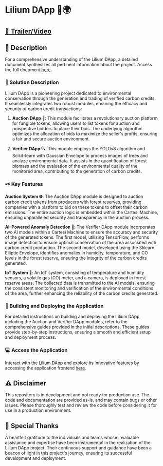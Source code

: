 # Lilium DApp 🌱🌍

## [🎥 Trailer/Video](https://youtu.be/4z_vbJ-XL28?si=hz7z4a8LlPfn1bb9)
## 📄 Description

For a comprehensive understanding of the Lilium DApp, a detailed document synthesizes all pertinent information about the project. Access the full document [here](https://docs.google.com/document/d/1RfbDsmtZjTl7tXZozANX4p2hKx_803SoaTvxjrp4LLk/edit?usp=sharing).

### 🌟 Solution Description

Lilium DApp is a pioneering project dedicated to environmental conservation through the generation and trading of verified carbon credits. It seamlessly integrates two robust modules, ensuring the efficacy and security of carbon credit transactions:

1. **Auction DApp 🛒**: This module facilitates a revolutionary auction platform for fungible tokens, allowing users to list tokens for auction and prospective bidders to place their bids. The underlying algorithm optimizes the allocation of bids to maximize the seller's profits, ensuring a fair and secure auction environment.

2. **Verifier DApp 🔍**: This module employs the YOLOv8 algorithm and Scikit-learn with Gaussian Envelope to process images of trees and analyze environmental data. It assists in the quantification of forest biomass and the evaluation of the environmental quality of the monitored area, contributing to the generation of carbon credits.

### 🗝️ Key Features

**Auction System 🌐**: The Auction DApp module is designed to auction carbon credit tokens from producers with forest reserves, providing companies with a platform to bid on these tokens to offset their carbon emissions. The entire auction logic is embedded within the Cartesi Machine, ensuring unparalleled security and transparency in the auction process.

**AI-Powered Anomaly Detection 🤖**: The Verifier DApp module incorporates two AI models within a Cartesi Machine to ensure the accuracy and security of the generated tokens. The first model, utilizing TensorFlow, performs image detection to ensure optimal conservation of the area associated with carbon credit production. The second model, developed using the Sklearn Elliptic Envelope, identifies anomalies in humidity, temperature, and CO levels in the forest reserve, ensuring the integrity of the carbon credits generated.

**IoT System 📡**: An IoT system, consisting of temperature and humidity sensors, a volatile gas (CO) meter, and a camera, is deployed in forest reserve areas. The collected data is transmitted to the AI models, ensuring the consistent monitoring and verification of the environmental conditions of the area, further enhancing the reliability of the carbon credits generated.

### 🚀 Building and Deploying the Application

For detailed instructions on building and deploying the Lilium DApp, including the Auction and Verifier DApp modules, refer to the comprehensive guides provided in the initial descriptions. These guides provide step-by-step instructions, ensuring a smooth and efficient setup and deployment process.

### 💻 Access the Application

Interact with the Lilium DApp and explore its innovative features by accessing the application frontend [here](https://frontend-orcin-psi.vercel.app/).

## ⚠️ Disclaimer

This repository is in development and not ready for production use. The code and documentation are provided as-is, and may contain bugs or other issues. Please thoroughly test and review the code before considering it for use in a production environment.

## 🌟 Special Thanks

A heartfelt gratitude to the individuals and teams whose invaluable assistance and expertise have been instrumental in the realization of the Lilium DApp project. Their continuous support and guidance have been a beacon of light in this project's journey, ensuring its successful development and deployment.
